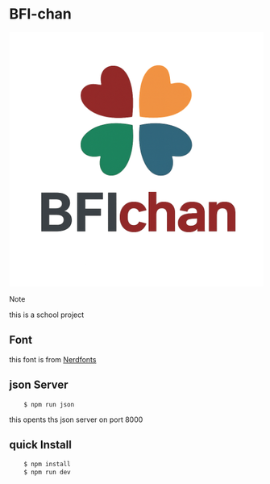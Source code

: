 # BFI-chan

<center>
    <img src="./public/logo.png">
</center>

> [!NOTE]  
> this is a school project

## Font
this font is from [Nerdfonts](https://www.nerdfonts.com/)

## json Server

```shell
    $ npm run json
```

this opents ths json server on port 8000

## quick Install

```shell
    $ npm install
    $ npm run dev
```
